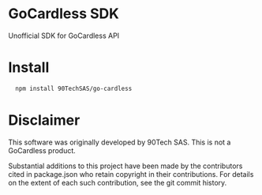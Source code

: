 # GoCardless SDK

Unofficial SDK for GoCardless API

# Install

```bash
  npm install 90TechSAS/go-cardless
```

# Disclaimer

This software was originally developed by 90Tech SAS. This is not a GoCardless product.

Substantial additions to this project have been made by the contributors cited in package.json who retain copyright in their contributions. For details on the extent of each such contribution, see the git commit history.
